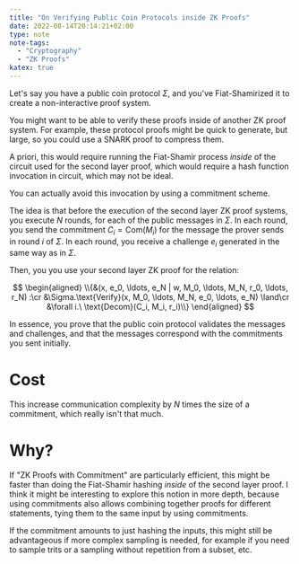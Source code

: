 ```yaml
---
title: "On Verifying Public Coin Protocols inside ZK Proofs"
date: 2022-08-14T20:14:21+02:00
type: note
note-tags:
  - "Cryptography"
  - "ZK Proofs"
katex: true
---
```


Let's say you have a public coin protocol $\Sigma$, and you've Fiat-Shamirized it
to create a non-interactive proof system.

You might want to be able to verify these proofs inside of another ZK proof system.
For example, these protocol proofs might be quick to generate, but large,
so you could use a SNARK proof to compress them.

A priori, this would require running the Fiat-Shamir process *inside*
of the circuit used for the second layer proof, which would require a hash
function invocation in circuit, which may not be ideal.

You can actually avoid this invocation by using a commitment scheme.

The idea is that before the execution of the second layer ZK proof systems,
you execute $N$ rounds, for each of the public messages in $\Sigma$.
In each round, you send the commitment $C_i = \text{Com}(M_i)$ for the message
the prover sends in round $i$ of $\Sigma$.
In each round, you receive a challenge $e_i$ generated in the same way
as in $\Sigma$.

Then, you you use your second layer ZK proof for the relation:

$$
\begin{aligned}
\\{&(x, e_0, \ldots, e_N | w, M_0, \ldots, M_N, r_0, \ldots, r_N) :\cr
 &\Sigma.\text{Verify}(x, M_0, \ldots, M_N, e_0, \ldots, e_N) \land\cr
&\forall i.\ \text{Decom}(C_i, M_i, r_i)\\}
\end{aligned}
$$

In essence, you prove that the public coin protocol validates the messages and
challenges, and that the messages correspond with the commitments you
sent initially.

# Cost

This increase communication complexity by $N$ times the size of a commitment,
which really isn't that much.

# Why?

If "ZK Proofs with Commitment" are particularly efficient, this might be
faster than doing the Fiat-Shamir hashing *inside* of the second layer proof.
I think it might be interesting to explore this notion in more depth,
because using commitments also allows combining together proofs for different statements,
tying them to the same input by using commitments.

If the commitment amounts to just hashing the inputs, this might still be advantageous if more complex sampling is needed, for example if you need
to sample trits or a sampling without repetition from a subset, etc.
